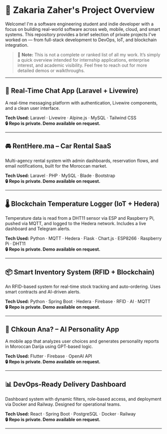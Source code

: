 # 🧠 Zakaria Zaher's Project Overview

Welcome! I'm a software engineering student and indie developer with a focus on building real-world software across web, mobile, cloud, and smart systems. This repository provides a brief selection of private projects I've worked on — from full-stack development to DevOps, IoT, and blockchain integration.

> 📌 **Note:** This is not a complete or ranked list of all my work. It’s simply a quick overview intended for internship applications, enterprise interest, and academic visibility. Feel free to reach out for more detailed demos or walkthroughs.

---

## 💬 Real-Time Chat App (Laravel + Livewire)
A real-time messaging platform with authentication, Livewire components, and a clean user interface.

**Tech Used:** Laravel · Livewire · Alpine.js · MySQL · Tailwind CSS  
**🔒 Repo is private. Demo available on request.**

---

## 🚘 RentHere.ma – Car Rental SaaS
Multi-agency rental system with admin dashboards, reservation flows, and email notifications, built for the Moroccan market.

**Tech Used:** Laravel · PHP · MySQL · Blade · Bootstrap  
**🔒 Repo is private. Demo available on request.**

---

## 🌡️ Blockchain Temperature Logger (IoT + Hedera)
Temperature data is read from a DHT11 sensor via ESP and Raspberry Pi, pushed via MQTT, and logged to the Hedera network. Includes a live dashboard and Telegram alerts.

**Tech Used:** Python · MQTT · Hedera · Flask · Chart.js · ESP8266 · Raspberry Pi · DHT11  
**🔒 Repo is private. Demo available on request.**

---

## 📦 Smart Inventory System (RFID + Blockchain)
An RFID-based system for real-time stock tracking and auto-ordering. Uses smart contracts and AI-driven alerts.

**Tech Used:** Python · Spring Boot · Hedera · Firebase · RFID · AI · MQTT  
**🔒 Repo is private. Demo available on request.**

---

## 🧠 Chkoun Ana? – AI Personality App
A mobile app that analyzes user choices and generates personality reports in Moroccan Darija using GPT-based logic.

**Tech Used:** Flutter · Firebase · OpenAI API  
**🔒 Repo is private. Demo available on request.**

---

## 📊 DevOps-Ready Delivery Dashboard
Dashboard system with dynamic filters, role-based access, and deployment via Docker and Railway. Designed for operational teams.

**Tech Used:** React · Spring Boot · PostgreSQL · Docker · Railway  
**🔒 Repo is private. Demo available on request.**

---

